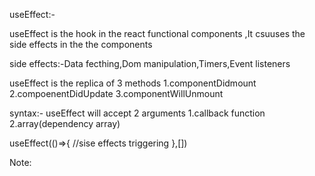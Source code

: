 
useEffect:-

useEffect is the hook in the react functional components ,It csuuses the side effects in the the components

side effects:-Data fecthing,Dom manipulation,Timers,Event listeners

useEffect is the replica of 3 methods
1.componentDidmount
2.compoenentDidUpdate
3.componentWillUnmount

syntax:- useEffect will accept 2 arguments
1.callback function
2.array(dependency array)

useEffect(()=>{
    //sise effects triggering
},[])

Note:
